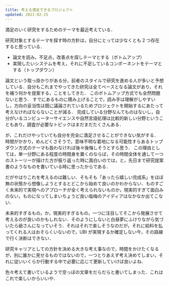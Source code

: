 ```yaml
---
title: 考える満足できるプロジェクト
updated: 2021-02-25
---
```


満足のいく研究をするためのテーマを最近考えている．

研究対象とするテーマを探す時の方針は，自分にとっては少なくとも 2 つ存在すると思っている．

- 論文を読み，不足点，改善点を探しテーマとする（ボトムアップ）
- 実現したいシステムを考え，それに不足しているコンポーネントをテーマとする（トップダウン）

論文という取っ掛かりがある分，前者のスタイルで研究を進める人が多いと予想している．自分もこれまでやってきた研究は全てベースとなる論文があり，それを補う何かを提案する，ことをしてきた．
このボトムアップ方式でも全然問題ないと思う．
すでにあるものに積み上げることで，読み手は理解がしやすいし，方向の妥当性は既に議論されているためプロジェクトを開始するにあたって考えなければならないことが減る．
完成している分野なんてものはないし，自分がいるコンピューターサイエンスや自然言語処理は比較的新しい分野ということもあり，調査が必要なトピックはまだまだたくさんある．

が，これだけやっていても自分を完全に満足させることができない気がする．
時間がかかり，めんどくさそうで，意味不明な着地になる可能性すらあるトップダウン方式のテーマも扱わなければ後々後悔しそうとすら思う．
この理由としては，単一分野にある程度の時間身を置くのならば，その時間全体を通して一つのストーリーが描けた方が振り返った時に面白いのでは，と，先日まで研究提案書のようなものを書いている時に思ったからである．

だがやはりこれを考えるのは難しい．そもそも「あったら嬉しい完成系」をほぼ無の状態から想像しようとするとどこから始めて良いのかわからない．ものすごく未来的で実現へのアプローチが全く考えられないものか，現実的すぎて面白みのない，ものになってしまいちょうど良い塩梅のアイディアはなかなか出てこない．

未来的すぎるもの，か，現実的すぎるもの，一つに注目してそこから発展させて考えるのが良いのかもしれない．そのようにしないと白昼夢にふけりながら気づいたら爺さんになっていそう．それはそれで楽しそうなのだが，それに給料を払ってくれる人はおそらくいないので，UBI が実現するか確定しない今，その路線で行く決断はできない．

研究キャリアとしての方針を決める大きな考え事なので，時間をかけたくなるが，別に誰かに見せるものではないので，一つとりあえず考え決めてしまい，それに従いいくらか行動する中で必要に応じて更新していけば良いよね．

色々考えて書いているようで空っぽの文章をだらだらと書いてしまった．これはこれで楽しいからいいや．

